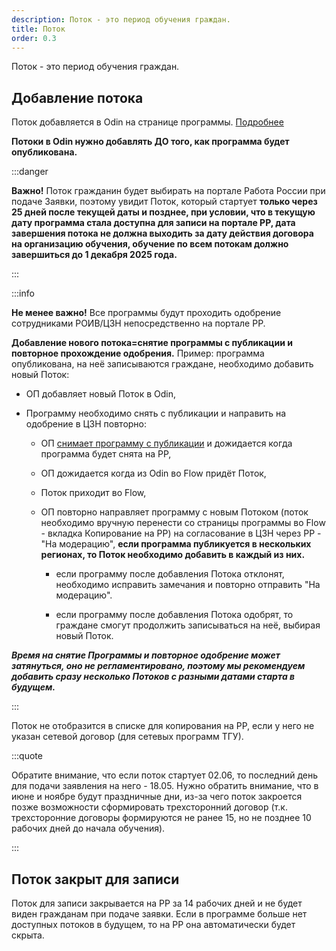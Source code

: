 ```yaml
---
description: Поток - это период обучения граждан.
title: Поток
order: 0.3
---
```


Поток - это период обучения граждан.

## Добавление потока

Поток добавляется в Odin на странице программы. [Подробнее](https://gramax.smile-tech.study/helpOdin/instrukcii-po-rabote/dobavit-programmu-v-ramkakh-proekta-kadry#добавление-потока)

**Потоки в Odin нужно добавлять ДО того, как программа будет опубликована.**

:::danger 

**Важно!** Поток гражданин будет выбирать на портале Работа России при подаче Заявки, поэтому увидит Поток, который стартует **только через 25 дней после текущей даты и позднее, при условии, что в текущую дату программа стала доступна для записи на портале РР, дата завершения потока не должна выходить за дату действия договора на организацию обучения, обучение по всем потокам должно завершиться до 1 декабря 2025 года.**

:::

:::info 

**Не менее важно!** Все программы будут проходить одобрение сотрудниками РОИВ/ЦЗН непосредственно на портале РР.

**Добавление нового потока=снятие программы с публикации и повторное прохождение одобрения.** Пример: программа опубликована, на неё записываются граждане, необходимо добавить новый Поток:

-  ОП добавляет новый Поток в Odin,

-  Программу необходимо снять с публикации и направить на одобрение в ЦЗН повторно:

   -  ОП [снимает программу с публикации](./../programmy/publikaciya-programmy-na-portale-rabota-rossii#shag-6.-snyatie-s-publikacii-i-redaktirovanie) и дожидается когда программа будет снята на РР,

   -  ОП дожидается когда из Odin во Flow придёт Поток,

   -  Поток приходит во Flow,

   -  ОП повторно направляет программу с новым Потоком (поток необходимо вручную перенести со страницы программы во Flow - вкладка Копирование на РР) на согласование в ЦЗН через РР - "На модерацию",  **если программа публикуется в нескольких регионах, то Поток необходимо добавить в каждый из них.**

      -  если программу после добавления Потока отклонят, необходимо исправить замечания и повторно отправить "На модерацию".

      -  если программу после добавления Потока одобрят, то граждане смогут продолжить записываться на неё, выбирая новый Поток.

***Время на снятие Программы и повторное одобрение может затянуться, оно не регламентировано, поэтому мы рекомендуем добавить сразу несколько Потоков с разными датами старта в будущем.***

:::

Поток не отобразится в списке для копирования на РР, если у него не указан сетевой договор (для сетевых программ ТГУ).

:::quote 

Обратите внимание, что если  поток стартует 02.06, то последний день для подачи заявления на него - 18.05. Нужно обратить внимание, что в июне и ноябре будут праздничные дни, из-за чего поток закроется позже возможности сформировать трехсторонний договор (т.к. трехсторонние договоры формируются не ранее 15, но не позднее 10 рабочих дней до начала обучения).

:::

## Поток закрыт для записи

Поток для записи закрывается на РР за 14 рабочих  дней и не будет виден гражданам при подаче заявки. Если в программе больше нет доступных потоков в будущем, то на РР она автоматически будет скрыта.